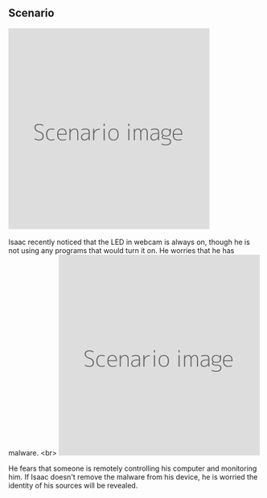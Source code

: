 
## Scenario

![](scenario.png)

Isaac recently noticed that the LED in webcam is always on, though he is not using any programs that would turn it on. He worries that he has malware.
&lt;br&gt;
![](scenario.png)

He fears that someone is remotely controlling his computer and monitoring him. If Isaac doesn&#39;t remove the malware from his device, he is worried the identity of his sources will be revealed.
